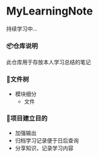 # MyLearningNote
持续学习中...
### 📦仓库说明
此仓库用于存放本人学习总结的笔记



### 📂文件树

- 模块细分
  - 文件



### 📌项目建立目的

- 加强输出
- 归档学习记录便于日后查询
- 分享知识，记录学习内容
